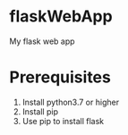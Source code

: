 # flaskWebApp
My flask web app

# Prerequisites
1. Install python3.7 or higher
2. Install pip
3. Use pip to install flask
